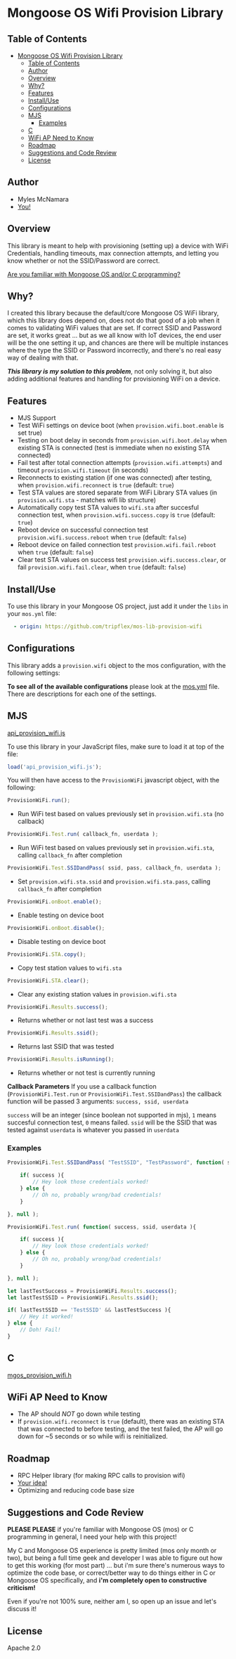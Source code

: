 # Mongoose OS Wifi Provision Library

## Table of Contents
- [Mongoose OS Wifi Provision Library](#mongoose-os-wifi-provision-library)
    - [Table of Contents](#table-of-contents)
    - [Author](#author)
    - [Overview](#overview)
    - [Why?](#why)
    - [Features](#features)
    - [Install/Use](#installuse)
    - [Configurations](#configurations)
    - [MJS](#mjs)
        - [Examples](#examples)
    - [C](#c)
    - [WiFi AP Need to Know](#wifi-ap-need-to-know)
    - [Roadmap](#roadmap)
    - [Suggestions and Code Review](#suggestions-and-code-review)
    - [License](#license)


## Author
- Myles McNamara
- [You!](#suggestions-and-code-review)

## Overview

This library is meant to help with provisioning (setting up) a device with WiFi Credentials, handling timeouts, max connection attempts, and letting you know whether or not the SSID/Password are correct.

[Are you familiar with Mongoose OS and/or C programming?](#suggestions-and-code-review)

## Why?
I created this library because the default/core Mongoose OS WiFi library, which this library does depend on, does not do that good of a job when it comes to validating WiFi values that are set.  If correct SSID and Password are set, it works great ... but as we all know with IoT devices, the end user will be the one setting it up, and chances are there will be multiple instances where the type the SSID or Password incorrectly, and there's no real easy way of dealing with that.  

_**This library is my solution to this problem**_, not only solving it, but also adding additional features and handling for provisioning WiFi on a device.

## Features
- MJS Support
- Test WiFi settings on device boot (when `provision.wifi.boot.enable` is set true)
- Testing on boot delay in seconds from `provision.wifi.boot.delay` when existing STA is connected (test is immediate when no existing STA connected)
- Fail test after total connection attempts (`provision.wifi.attempts`) and timeout `provision.wifi.timeout` (in seconds)
- Reconnects to existing station (if one was connected) after testing, when `provision.wifi.reconnect` is `true` (default: `true`)
- Test STA values are stored separate from WiFi Library STA values (in `provision.wifi.sta` - matches wifi lib structure)
- Automatically copy test STA values to `wifi.sta` after succesful connection test, when `provision.wifi.success.copy` is `true` (default: `true`)
- Reboot device on successful connection test `provision.wifi.success.reboot` when `true` (default: `false`)
- Reboot device on failed connection test `provision.wifi.fail.reboot` when `true` (default: `false`)
- Clear test STA values on success test `provision.wifi.success.clear`, or fail `provision.wifi.fail.clear`, when `true` (default: `false`)

## Install/Use
To use this library in your Mongoose OS project, just add it under the `libs` in your `mos.yml` file:
```yml
  - origin: https://github.com/tripflex/mos-lib-provision-wifi
```

## Configurations
This library adds a `provision.wifi` object to the mos configuration, with the following settings:

**To see all of the available configurations** please look at the [mos.yml](https://github.com/tripflex/mos-lib-provision-wifi/blob/master/mos.yml#L12) file.  There are descriptions for each one of the settings.

## MJS
[api_provision_wifi.js](https://github.com/tripflex/mos-lib-provision-wifi/blob/master/mjs_fs/api_provision_wifi.js)

To use this library in your JavaScript files, make sure to load it at top of the file:
```js
load('api_provision_wifi.js');
```

You will then have access to the `ProvisionWiFi` javascript object, with the following:

```js
ProvisionWiFi.run();
``` 
- Run WiFi test based on values previously set in `provision.wifi.sta` (no callback)

```js
ProvisionWiFi.Test.run( callback_fn, userdata );
```
- Run WiFi test based on values previously set in `provision.wifi.sta`, calling `callback_fn` after completion
```js
ProvisionWiFi.Test.SSIDandPass( ssid, pass, callback_fn, userdata );
```
- Set `provision.wifi.sta.ssid` and `provision.wifi.sta.pass`, calling `callback_fn` after completion

```js
ProvisionWiFi.onBoot.enable();
```
- Enable testing on device boot

```js
ProvisionWiFi.onBoot.disable();
```
- Disable testing on device boot

```js
ProvisionWiFi.STA.copy();
```
- Copy test station values to `wifi.sta`

```js
ProvisionWiFi.STA.clear();
```
- Clear any existing station values in `provision.wifi.sta`

```js
ProvisionWiFi.Results.success();
```
- Returns whether or not last test was a success

```js
ProvisionWiFi.Results.ssid();
```
- Returns last SSID that was tested

```js
ProvisionWiFi.Results.isRunning();
```
- Returns whether or not test is currently running

**Callback Parameters**
If you use a callback function (`ProvisionWiFi.Test.run` or `ProvisionWiFi.Test.SSIDandPass`) the callback function will be passed 3 arguments: `success, ssid, userdata`

`success` will be an integer (since boolean not supported in mjs), `1` means succesful connection test, `0` means failed.
`ssid` will be the SSID that was tested against
`userdata` is whatever you passed in `userdata`

### Examples

```js
ProvisionWiFi.Test.SSIDandPass( "TestSSID", "TestPassword", function( success, ssid, userdata ){

    if( success ){
        // Hey look those credentials worked!
    } else {
        // Oh no, probably wrong/bad credentials!
    }

}, null );
```

```js
ProvisionWiFi.Test.run( function( success, ssid, userdata ){

    if( success ){
        // Hey look those credentials worked!
    } else {
        // Oh no, probably wrong/bad credentials!
    }

}, null );
```

```js
let lastTestSuccess = ProvisionWiFi.Results.success();
let lastTestSSID = ProvisionWiFi.Results.ssid();

if( lastTestSSID == 'TestSSID' && lastTestSuccess ){
    // Hey it worked!
} else {
    // Doh! Fail!
}
```

## C
[mgos_provision_wifi.h](https://github.com/tripflex/mos-lib-provision-wifi/blob/master/include/mgos_provision_wifi.h)


## WiFi AP Need to Know
- The AP should *NOT* go down while testing
- If `provision.wifi.reconnect` is `true` (default), there was an existing STA that was connected to before testing, and the test failed, the AP will go down for ~5 seconds or so while wifi is reinitialized.

## Roadmap
- RPC Helper library (for making RPC calls to provision wifi)
- [Your idea!](https://github.com/tripflex/mos-lib-provision-wifi/issues/new)
- Optimizing and reducing code base size

## Suggestions and Code Review
 **PLEASE PLEASE** if you're familiar with Mongoose OS (mos) or C programming in general, I need your help with this project!  
 
 My C and Mongoose OS experience is pretty limited (mos only month or two), but being a full time geek and developer I was able to figure out how to get this working (for most part) ... but i'm sure there's numerous ways to optimize the code base, or correct/better way to do things either in C or Mongoose OS specifically, and **i'm completely open to constructive criticism!**

 Even if you're not 100% sure, neither am I, so open up an issue and let's discuss it!

## License
Apache 2.0